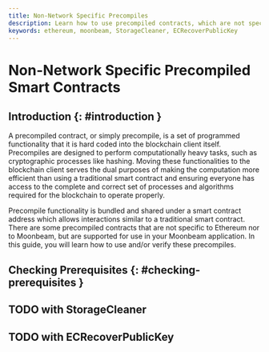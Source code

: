 ```yaml
---
title: Non-Network Specific Precompiles
description: Learn how to use precompiled contracts, which are not specific to Ethereum or Moonbeam, yet are supported for use in your application.
keywords: ethereum, moonbeam, StorageCleaner, ECRecoverPublicKey
---
```


# Non-Network Specific Precompiled Smart Contracts

## Introduction {: #introduction }

A precompiled contract, or simply precompile, is a set of programmed functionality that it is hard coded into the blockchain client itself. Precompiles are designed to perform computationally heavy tasks, such as cryptographic processes like hashing. Moving these functionalities to the blockchain client serves the dual purposes of making the computation more efficient than using a traditional smart contract and ensuring everyone has access to the complete and correct set of processes and algorithms required for the blockchain to operate properly.

Precompile functionality is bundled and shared under a smart contract address which allows interactions similar to a traditional smart contract. There are some precompiled contracts that are not specific to Ethereum nor to Moonbeam, but are supported for use in your Moonbeam application. In this guide, you will learn how to use and/or verify these precompiles. 

## Checking Prerequisites {: #checking-prerequisites }

## TODO with StorageCleaner 

## TODO with ECRecoverPublicKey

